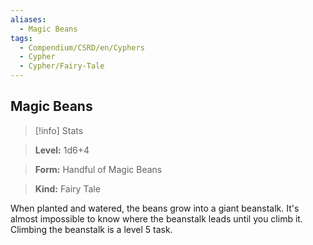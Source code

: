 ```yaml
---
aliases:
  - Magic Beans
tags:
  - Compendium/CSRD/en/Cyphers
  - Cypher
  - Cypher/Fairy-Tale
---
```

  
    
## Magic Beans    
>[!info] Stats    
> **Level:** 1d6+4    
> **Form:** Handful of Magic Beans    
> **Kind:** Fairy Tale  
    
When planted and watered, the beans grow into a giant beanstalk. It's almost impossible to know where the beanstalk leads until you climb it. Climbing the beanstalk is a level 5 task.